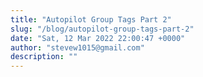 ```yaml
---
title: "Autopilot Group Tags Part 2"
slug: "/blog/autopilot-group-tags-part-2"
date: "Sat, 12 Mar 2022 22:00:47 +0000"
author: "stevew1015@gmail.com"
description: ""
---
```


